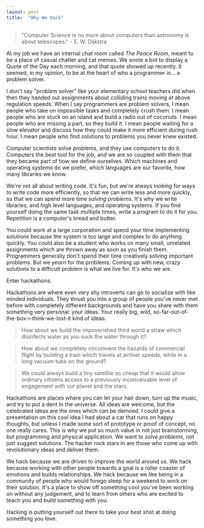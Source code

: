 ```yaml
---
layout: post
title:  "Why We Hack"
---
```

> "Computer Science is no more about computers than astronomy is about telescopes." - E. W. Dijkstra

At my job we have an internal chat room called _The Peace Room_, meant to be a place of casual chatter and cat memes. We wrote a bot to display a Quote of the Day each morning, and that quote showed up recently. It seemed, in my opinion, to be at the heart of who a programmer is... a problem solver.

I don't say "problem solver” like your elementary school teachers did when then they handed out assignments about colliding trains moving at above regulation speeds. When I say programmers are problem solvers, I mean people who take on impossible tasks and completely crush them. I mean people who are stuck on an island and build a radio out of coconuts. I mean people who are missing a part, so they build it. I mean people waiting for a slow elevator and discuss how they could make it more efficient during rush hour. I mean people who find solutions to problems you never knew existed.

Computer scientists solve problems, and they use computers to do it. Computers the best tool for the job, and we are so coupled with them that they became part of how we define ourselves. Which machines and operating systems do we prefer, which languages are our favorite, how many libraries we know.

We're not all about writing code. It's fun, but we're always looking for ways to write code more efficiently, so that we can write less and more quickly, so that we can spend more time _solving problems_. It's why we write libraries, and high level languages, and operating systems. If you find yourself doing the same task multiple times, write a program to do it for you. Repetition is a computer's bread and butter.

You could work at a large corporation and spend your time implementing solutions because the system is too large and complex to do anything quickly. You could also be a student who works on many small, unrelated assignments which are thrown away as soon as you finish them. Programmers generally don't spend their time creatively solving important problems. But we _yearn_ for the problems. Coming up with new, crazy solutions to a difficult problem is what we live for. It's who we are.

Enter hackathons.

Hackathons are where even very shy introverts can go to socialize with like minded individuals. They thrust you into a group of people you've never met before with completely different backgrounds and have you share with them something very personal: your ideas. Your really big, wild, so-far-out-of-the-box-i-think-we-lost-it kind of ideas.

> How about we build the impoverished third world a straw which disinfects water as you suck the water through it?

> How about we completely circumvent the hazards of commercial flight by building a train which travels at airliner speeds, while in a long vacuum tube on the ground?

> We could always build a tiny satellite so cheap that it would allow ordinary citizens access to a previously inconceivable level of engagement with our planet and the stars.

Hackathons are places where you can let your hair down, turn up the music, and try to put a dent in the universe. All ideas are welcome, but the celebrated ideas are the ones which can be demoed. I could give a presentation on this cool idea I had about a car that runs on happy thoughts, but unless I made some sort of prototype or proof of concept, no one really cares. This is why we put so much value in not just brainstorming, but programming and physical application. We want to _solve problems_, not just suggest solutions. The hacker rock stars in are those who come up with revolutionary ideas and deliver them.

We hack because we are driven to improve the world around us. We hack because working with other people towards a goal is a roller coaster of emotions and builds relationships. We hack because we like being in a community of people who would forego sleep for a weekend to work on their solution. It's a place to show off something cool you've been working on without any judgement, and to learn from others who are excited to teach you and build something with you.

Hacking is putting yourself out there to take your best shot at doing something you love.
